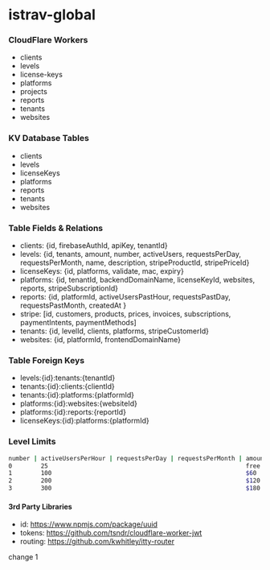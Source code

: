 istrav-global
========

### CloudFlare Workers
- clients
- levels
- license-keys
- platforms
- projects
- reports
- tenants
- websites

### KV Database Tables
- clients
- levels
- licenseKeys
- platforms
- reports
- tenants
- websites

### Table Fields & Relations
- clients: {id, firebaseAuthId, apiKey, tenantId}
- levels: {id, tenants, amount, number, activeUsers, requestsPerDay, requestsPerMonth, name, description, stripeProductId, stripePriceId}
- licenseKeys: {id, platforms, validate, mac, expiry}
- platforms: {id, tenantId, backendDomainName, licenseKeyId, websites, reports, stripeSubscriptionId}
- reports: {id, platformId, activeUsersPastHour, requestsPastDay, requestsPastMonth, createdAt }
- stripe: [id, customers, products, prices, invoices, subscriptions, paymentIntents, paymentMethods]
- tenants: {id, levelId, clients, platforms, stripeCustomerId}
- websites: {id, platformId, frontendDomainName}

### Table Foreign Keys
- levels:{id}:tenants:{tenantId}
- tenants:{id}:clients:{clientId}
- tenants:{id}:platforms:{platformId}
- platforms:{id}:websites:{websiteId}
- platforms:{id}:reports:{reportId}
- licenseKeys:{id}:platforms:{platformId}

### Level Limits
```bash
number | activeUsersPerHour | requestsPerDay | requestsPerMonth | amount
0        25                                                       free  
1        100                                                      $60
2        200                                                      $120
3        300                                                      $180
```

#### 3rd Party Libraries
- id: https://www.npmjs.com/package/uuid
- tokens: https://github.com/tsndr/cloudflare-worker-jwt
- routing: https://github.com/kwhitley/itty-router

change 1